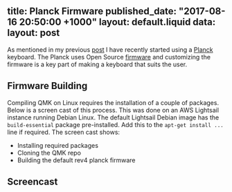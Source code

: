 title: Planck Firmware
published_date: "2017-08-16 20:50:00 +1000"
layout: default.liquid
data:
  layout: post
---
As mentioned in my previous [post](/posts/2017-08-01-planck-build.html) I have
recently started using a [Planck][0] keyboard. The Planck uses Open Source
[firmware][1] and customizing the firmware is a key part of making a keyboard
that suits the user.

## Firmware Building

Compiling QMK on Linux requires the installation of a couple of packages. Below
is a screen cast of this process. This was done on an AWS Lightsail instance
running Debian Linux. The default Lightsail Debian image has the
`build-essential` package pre-installed. Add this to the `apt-get install ...`
line if required. The screen cast shows:

 - Installing required packages
 - Cloning the QMK repo
 - Building the default rev4 planck firmware

## Screencast

<script type="text/javascript" src="https://asciinema.org/a/133365.js"
id="asciicast-133365" async></script>

[0]: https://olkb.com/planck
[1]: http://qmk.fm
